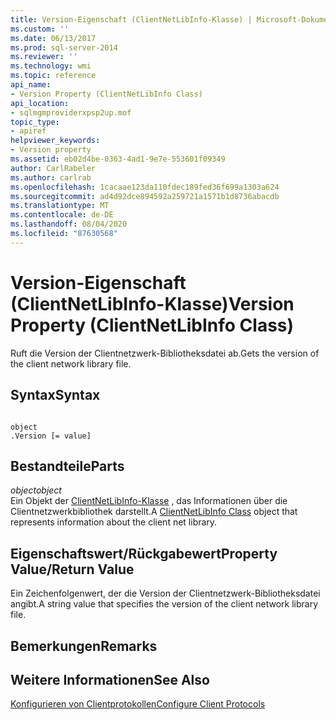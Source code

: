 ```yaml
---
title: Version-Eigenschaft (ClientNetLibInfo-Klasse) | Microsoft-Dokumentation
ms.custom: ''
ms.date: 06/13/2017
ms.prod: sql-server-2014
ms.reviewer: ''
ms.technology: wmi
ms.topic: reference
api_name:
- Version Property (ClientNetLibInfo Class)
api_location:
- sqlmgmproviderxpsp2up.mof
topic_type:
- apiref
helpviewer_keywords:
- Version property
ms.assetid: eb02d4be-0363-4ad1-9e7e-553601f09349
author: CarlRabeler
ms.author: carlrab
ms.openlocfilehash: 1cacaae123da110fdec189fed36f699a1303a624
ms.sourcegitcommit: ad4d92dce894592a259721a1571b1d8736abacdb
ms.translationtype: MT
ms.contentlocale: de-DE
ms.lasthandoff: 08/04/2020
ms.locfileid: "87630568"
---
```

# <a name="version-property-clientnetlibinfo-class"></a><span data-ttu-id="3e414-102">Version-Eigenschaft (ClientNetLibInfo-Klasse)</span><span class="sxs-lookup"><span data-stu-id="3e414-102">Version Property (ClientNetLibInfo Class)</span></span>
  <span data-ttu-id="3e414-103">Ruft die Version der Clientnetzwerk-Bibliotheksdatei ab.</span><span class="sxs-lookup"><span data-stu-id="3e414-103">Gets the version of the client network library file.</span></span>  
  
## <a name="syntax"></a><span data-ttu-id="3e414-104">Syntax</span><span class="sxs-lookup"><span data-stu-id="3e414-104">Syntax</span></span>  
  
```  
  
object  
.Version [= value]  
```  
  
## <a name="parts"></a><span data-ttu-id="3e414-105">Bestandteile</span><span class="sxs-lookup"><span data-stu-id="3e414-105">Parts</span></span>  
 <span data-ttu-id="3e414-106">*object*</span><span class="sxs-lookup"><span data-stu-id="3e414-106">*object*</span></span>  
 <span data-ttu-id="3e414-107">Ein Objekt der [ClientNetLibInfo-Klasse](clientnetlibinfo-class.md) , das Informationen über die Clientnetzwerkbibliothek darstellt.</span><span class="sxs-lookup"><span data-stu-id="3e414-107">A [ClientNetLibInfo Class](clientnetlibinfo-class.md) object that represents information about the client net library.</span></span>  
  
## <a name="property-valuereturn-value"></a><span data-ttu-id="3e414-108">Eigenschaftswert/Rückgabewert</span><span class="sxs-lookup"><span data-stu-id="3e414-108">Property Value/Return Value</span></span>  
 <span data-ttu-id="3e414-109">Ein Zeichenfolgenwert, der die Version der Clientnetzwerk-Bibliotheksdatei angibt.</span><span class="sxs-lookup"><span data-stu-id="3e414-109">A string value that specifies the version of the client network library file.</span></span>  
  
## <a name="remarks"></a><span data-ttu-id="3e414-110">Bemerkungen</span><span class="sxs-lookup"><span data-stu-id="3e414-110">Remarks</span></span>  
  
## <a name="see-also"></a><span data-ttu-id="3e414-111">Weitere Informationen</span><span class="sxs-lookup"><span data-stu-id="3e414-111">See Also</span></span>  
 [<span data-ttu-id="3e414-112">Konfigurieren von Clientprotokollen</span><span class="sxs-lookup"><span data-stu-id="3e414-112">Configure Client Protocols</span></span>](https://technet.microsoft.com/library/ms181035.aspx)  
  
  
